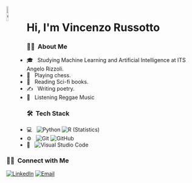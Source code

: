 
<img width="10%" align= "left" alt="Github" src="https://user-images.githubusercontent.com/48678280/88862734-4903af80-d201-11ea-968b-9c939d88a37c.gif" />

# Hi, I'm Vincenzo Russotto

<h3>👨‍🦰 &nbsp;About Me </h3>

- 🎓 &nbsp; Studying Machine Learning and Artificial Intelligence at ITS Angelo Rizzoli.
- 🤔 &nbsp; Playing chess.
- 🌱 &nbsp; Reading Sci-fi books.
- ✍️ &nbsp; Writing poetry.
- 🎵 &nbsp; Listening Reggae Music
<h3> 🛠 &nbsp;Tech Stack</h3>

- 💻 &nbsp;
  ![Python](https://img.shields.io/badge/-Python-333333?style=flat&logo=python)
  ![R (Statistics)](https://img.shields.io/badge/-R-333333?style=flat&logo=R&logoColor=276DC3)
- ⚙️ &nbsp;
  ![Git](https://img.shields.io/badge/-Git-333333?style=flat&logo=git)
  ![GitHub](https://img.shields.io/badge/-GitHub-333333?style=flat&logo=github)
- 🔧 &nbsp;
  ![Visual Studio Code](https://img.shields.io/badge/-Visual%20Studio%20Code-333333?style=flat&logo=visual-studio-code&logoColor=007ACC)

<h3> 🤝🏻 &nbsp;Connect with Me </h3>

<a href="https://www.linkedin.com/in/vincenzors8/"><img alt="LinkedIn" src="https://img.shields.io/badge/LinkedIn-Vincenzo%20Russotto-blue?style=flat-square&logo=linkedin"></a>
<a href="mailto:vincenzo.russ8@outlook.com"><img alt="Email" src="https://img.shields.io/badge/Email-vincenzo.russ8@outlook.com-blue?style=flat-square&logo=microsoft"></a>
</p>
